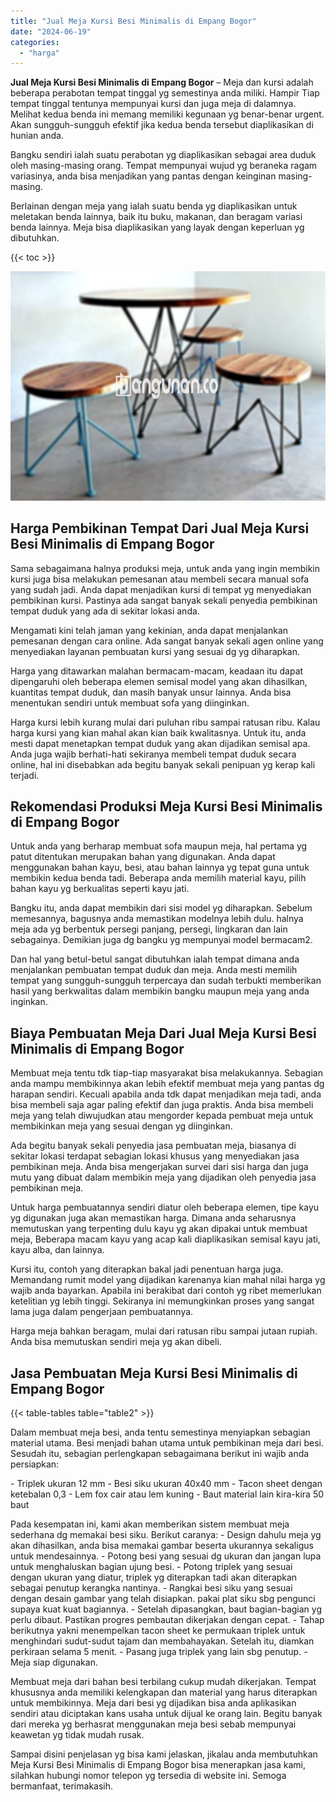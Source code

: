 ```yaml
---
title: "Jual Meja Kursi Besi Minimalis di Empang Bogor"
date: "2024-06-19"
categories: 
  - "harga"
---
```


**Jual Meja Kursi Besi Minimalis di Empang Bogor** – Meja dan kursi adalah beberapa perabotan tempat tinggal yg semestinya anda miliki. Hampir Tiap tempat tinggal tentunya mempunyai kursi dan juga meja di dalamnya. Melihat kedua benda ini memang memiliki kegunaan yg benar-benar urgent. Akan sungguh-sungguh efektif jika kedua benda tersebut diaplikasikan di hunian anda.

Bangku sendiri ialah suatu perabotan yg diaplikasikan sebagai area duduk oleh masing-masing orang. Tempat mempunyai wujud yg beraneka ragam variasinya, anda bisa menjadikan yang pantas dengan keinginan masing-masing.

Berlainan dengan meja yang ialah suatu benda yg diaplikasikan untuk meletakan benda lainnya, baik itu buku, makanan, dan beragam variasi benda lainnya. Meja bisa diaplikasikan yang layak dengan keperluan yg dibutuhkan.

{{< toc >}}

![Jual Meja Kursi Besi Minimalis di Empang Bogor](/images/jual-meja-besi-murah16.png)

## Harga Pembikinan Tempat Dari Jual Meja Kursi Besi Minimalis di Empang Bogor

Sama sebagaimana halnya produksi meja, untuk anda yang ingin membikin kursi juga bisa melakukan pemesanan atau membeli secara manual sofa yang sudah jadi. Anda dapat menjadikan kursi di tempat yg menyediakan pembikinan kursi. Pastinya ada sangat banyak sekali penyedia pembikinan tempat duduk yang ada di sekitar lokasi anda.

Mengamati kini telah jaman yang kekinian, anda dapat menjalankan pemesanan dengan cara online. Ada sangat banyak sekali agen online yang menyediakan layanan pembuatan kursi yang sesuai dg yg diharapkan.

Harga yang ditawarkan malahan bermacam-macam, keadaan itu dapat dipengaruhi oleh beberapa elemen semisal model yang akan dihasilkan, kuantitas tempat duduk, dan masih banyak unsur lainnya. Anda bisa menentukan sendiri untuk membuat sofa yang diinginkan.

Harga kursi lebih kurang mulai dari puluhan ribu sampai ratusan ribu. Kalau harga kursi yang kian mahal akan kian baik kwalitasnya. Untuk itu, anda mesti dapat menetapkan tempat duduk yang akan dijadikan semisal apa. Anda juga wajib berhati-hati sekiranya membeli tempat duduk secara online, hal ini disebabkan ada begitu banyak sekali penipuan yg kerap kali terjadi.

## Rekomendasi Produksi Meja Kursi Besi Minimalis di Empang Bogor

Untuk anda yang berharap membuat sofa maupun meja, hal pertama yg patut ditentukan merupakan bahan yang digunakan. Anda dapat menggunakan bahan kayu, besi, atau bahan lainnya yg tepat guna untuk membikin kedua benda tadi. Beberapa anda memilih material kayu, pilih bahan kayu yg berkualitas seperti kayu jati.

Bangku itu, anda dapat membikin dari sisi model yg diharapkan. Sebelum memesannya, bagusnya anda memastikan modelnya lebih dulu. halnya meja ada yg berbentuk persegi panjang, persegi, lingkaran dan lain sebagainya. Demikian juga dg bangku yg mempunyai model bermacam2.

Dan hal yang betul-betul sangat dibutuhkan ialah tempat dimana anda menjalankan pembuatan tempat duduk dan meja. Anda mesti memilih tempat yang sungguh-sungguh terpercaya dan sudah terbukti memberikan hasil yang berkwalitas dalam membikin bangku maupun meja yang anda inginkan.

## Biaya Pembuatan Meja Dari Jual Meja Kursi Besi Minimalis di Empang Bogor

Membuat meja tentu tdk tiap-tiap masyarakat bisa melakukannya. Sebagian anda mampu membikinnya akan lebih efektif membuat meja yang pantas dg harapan sendiri. Kecuali apabila anda tdk dapat menjadikan meja tadi, anda bisa membeli saja agar paling efektif dan juga praktis. Anda bisa membeli meja yang telah diwujudkan atau mengorder kepada pembuat meja untuk membikinkan meja yang sesuai dengan yg diinginkan.

Ada begitu banyak sekali penyedia jasa pembuatan meja, biasanya di sekitar lokasi terdapat sebagian lokasi khusus yang menyediakan jasa pembikinan meja. Anda bisa mengerjakan survei dari sisi harga dan juga mutu yang dibuat dalam membikin meja yang dijadikan oleh penyedia jasa pembikinan meja.

Untuk harga pembuatannya sendiri diatur oleh beberapa elemen, tipe kayu yg digunakan juga akan memastikan harga. Dimana anda seharusnya memutuskan yang terpenting dulu kayu yg akan dipakai untuk membuat meja, Beberapa macam kayu yang acap kali diaplikasikan semisal kayu jati, kayu alba, dan lainnya.

Kursi itu, contoh yang diterapkan bakal jadi penentuan harga juga. Memandang rumit model yang dijadikan karenanya kian mahal nilai harga yg wajib anda bayarkan. Apabila ini berakibat dari contoh yg ribet memerlukan ketelitian yg lebih tinggi. Sekiranya ini memungkinkan proses yang sangat lama juga dalam pengerjaan pembuatannya.

Harga meja bahkan beragam, mulai dari ratusan ribu sampai jutaan rupiah. Anda bisa memutuskan sendiri meja yg akan dibeli.

## Jasa Pembuatan Meja Kursi Besi Minimalis di Empang Bogor

{{< table-tables table="table2" >}}

Dalam membuat meja besi, anda tentu semestinya menyiapkan sebagian material utama. Besi menjadi bahan utama untuk pembikinan meja dari besi. Sesudah itu, sebagian perlengkapan sebagaimana berikut ini wajib anda persiapkan:

\- Triplek ukuran 12 mm - Besi siku ukuran 40x40 mm - Tacon sheet dengan ketebalan 0,3 - Lem fox cair atau lem kuning - Baut material lain kira-kira 50 baut

Pada kesempatan ini, kami akan memberikan sistem membuat meja sederhana dg memakai besi siku. Berikut caranya: - Design dahulu meja yg akan dihasilkan, anda bisa memakai gambar beserta ukurannya sekaligus untuk mendesainnya. - Potong besi yang sesuai dg ukuran dan jangan lupa untuk menghaluskan bagian ujung besi. - Potong triplek yang sesuai dengan ukuran yang diatur, triplek yg diterapkan tadi akan diterapkan sebagai penutup kerangka nantinya. - Rangkai besi siku yang sesuai dengan desain gambar yang telah disiapkan. pakai plat siku sbg pengunci supaya kuat kuat bagiannya. - Setelah dipasangkan, baut bagian-bagian yg perlu dibaut. Pastikan progres pembautan dikerjakan dengan cepat. - Tahap berikutnya yakni menempelkan tacon sheet ke permukaan triplek untuk menghindari sudut-sudut tajam dan membahayakan. Setelah itu, diamkan perkiraan selama 5 menit. - Pasang juga triplek yang lain sbg penutup. - Meja siap digunakan.

Membuat meja dari bahan besi terbilang cukup mudah dikerjakan. Tempat khususnya anda memiliki kelengkapan dan material yang harus diterapkan untuk membikinnya. Meja dari besi yg dijadikan bisa anda aplikasikan sendiri atau diciptakan kans usaha untuk dijual ke orang lain. Begitu banyak dari mereka yg berhasrat menggunakan meja besi sebab mempunyai keawetan yg tidak mudah rusak.

Sampai disini penjelasan yg bisa kami jelaskan, jikalau anda membutuhkan Meja Kursi Besi Minimalis di Empang Bogor bisa menerapkan jasa kami, silahkan hubungi nomor telepon yg tersedia di website ini. Semoga bermanfaat, terimakasih.
